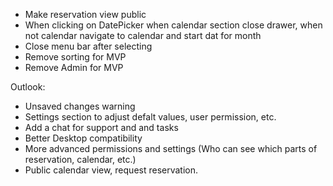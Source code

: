 - Make reservation view public 
- When clicking on DatePicker when calendar section close drawer, when not calendar navigate to calendar and start dat for month
- Close menu bar after selecting 
- Remove sorting for MVP
- Remove Admin for MVP


Outlook:
- Unsaved changes warning
- Settings section to adjust defalt values, user permission, etc. 
- Add a chat for support and and tasks
- Better Desktop compatibility
- More advanced permissions and settings (Who can see which parts of reservation, calendar, etc.)
- Public calendar view, request reservation. 
